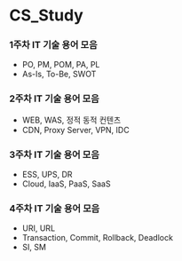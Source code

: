 # CS_Study

### 1주차 IT 기술 용어 모음
- PO, PM, POM, PA, PL
- As-Is, To-Be, SWOT

### 2주차 IT 기술 용어 모음
- WEB, WAS, 정적 동적 컨텐츠
- CDN, Proxy Server, VPN, IDC

### 3주차 IT 기술 용어 모음
- ESS, UPS, DR
- Cloud, IaaS, PaaS, SaaS

### 4주차 IT 기술 용어 모음
- URI, URL
- Transaction, Commit, Rollback, Deadlock
- SI, SM
